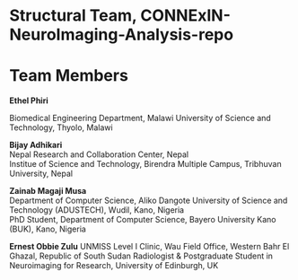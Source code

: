 # Structural Team, CONNExIN-NeuroImaging-Analysis-repo

# Team Members

**Ethel Phiri**

Biomedical Engineering Department, Malawi University of Science and Technology, Thyolo, Malawi

**Bijay Adhikari**  
Nepal Research and Collaboration Center, Nepal  
Institue of Science and Technology, Birendra Multiple Campus, Tribhuvan University, Nepal

**Zainab Magaji Musa**  
Department of Computer Science, Aliko Dangote University of Science and Technology (ADUSTECH), Wudil, Kano, Nigeria  
PhD Student, Department of Computer Science, Bayero University Kano (BUK), Kano, Nigeria

**Ernest Obbie Zulu**
UNMISS Level I Clinic, Wau Field Office, Western Bahr El Ghazal, Republic of South Sudan
Radiologist & Postgraduate Student in Neuroimaging for Research, University of Edinburgh, UK
